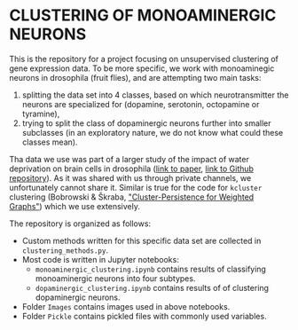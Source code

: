 # CLUSTERING OF MONOAMINERGIC NEURONS

This is the repository for a project focusing on unsupervised clustering of gene expression data. To be more specific, we work with monoaminegic neurons in drosophila (fruit flies), and are attempting two main tasks:

1.  splitting the data set into 4 classes, based on which neurotransmitter the neurons are specialized for (dopamine, serotonin, octopamine or tyramine),
2.  trying to split the class of dopaminergic neurons further into smaller subclasses (in an exploratory nature, we do not know what could these classes mean).

Tha data we use was part of a larger study of the impact of water deprivation on brain cells in drosophila ([link to paper](https://www.cell.com/current-biology/pdf/S0960-9822(22)01175-7.pdf), [link to Github repository](https://github.com/sims-lab/FlyThirst)). As it was shared with us through private channels, we unfortunately cannot share it. Similar is true for the code for `kcluster` clustering (Bobrowski & Škraba, ["Cluster-Persistence for Weighted Graphs"](https://arxiv.org/pdf/2310.00350.pdf)) which we use extensively.

The repository is organized as follows: 
 * Custom methods written for this specific data set are collected in `clustering_methods.py`.
 * Most code is written in Jupyter notebooks:
   -  `monoaminergic_clustering.ipynb` contains results of classifying monoaminergic neurons into four subtypes.
   -  `dopaminergic_clustering.ipynb` contains results of of clustering dopaminergic neurons.
 * Folder `Images` contains images used in above notebooks.
 * Folder `Pickle` contains pickled files with commonly used variables.
